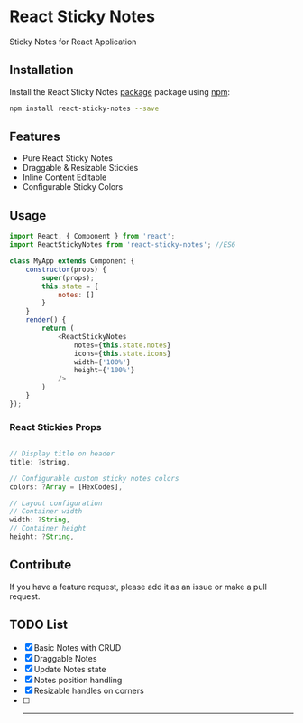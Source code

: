 # React Sticky Notes

Sticky Notes for React Application

## Installation

Install the React Sticky Notes [package](https://www.npmjs.com/package/@react-latest-ui/react-sticky-notes) package using [npm](https://www.npmjs.com/):

```bash
npm install react-sticky-notes --save
```

## Features

* Pure React Sticky Notes
* Draggable & Resizable Stickies
* Inline Content Editable
* Configurable Sticky Colors

## Usage

```javascript
import React, { Component } from 'react';
import ReactStickyNotes from 'react-sticky-notes'; //ES6

class MyApp extends Component {
	constructor(props) {
		super(props);
		this.state = {
			notes: []
		}
	}  
	render() {
		return (
			<ReactStickyNotes
				notes={this.state.notes}
				icons={this.state.icons}
				width={'100%'}
				height={'100%'}
			/>
		)
	}
});
```

### React Stickies Props

```javascript

// Display title on header
title: ?string,

// Configurable custom sticky notes colors
colors: ?Array = [HexCodes],

// Layout configuration
// Container width
width: ?String,
// Container height
height: ?String,
```

## Contribute

If you have a feature request, please add it as an issue or make a pull request.

## TODO List

- [x] Basic Notes with CRUD
- [x] Draggable Notes
- [x] Update Notes state
- [x] Notes position handling
- [x] Resizable handles on corners
- [ ] ---- 
